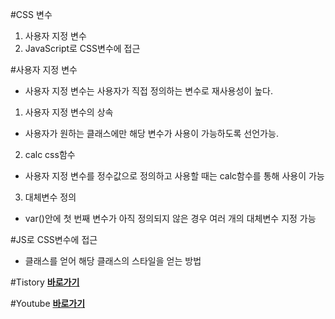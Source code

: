 #CSS 변수
1. 사용자 지정 변수<br>
2. JavaScript로 CSS변수에 접근<br>


#사용자 지정 변수<br>
- 사용자 지정 변수는 사용자가 직접 정의하는 변수로 재사용성이 높다.<br>

1) 사용자 지정 변수의 상속<br>
- 사용자가 원하는 클래스에만 해당 변수가 사용이 가능하도록 선언가능.<br>

2) calc css함수<br>
- 사용자 지정 변수를 정수값으로 정의하고 사용할 때는 calc함수를 통해 사용이 가능<br>

3) 대체변수 정의<br>
- var()안에 첫 번째 변수가 아직 정의되지 않은 경우 여러 개의 대체변수 지정 가능<br>

#JS로 CSS변수에 접근<br>
- 클래스를 얻어 해당 클래스의 스타일을 얻는 방법<br>

#Tistory
<a href = "https://lch7215.tistory.com/139"><strong>바로가기</strong></a>

#Youtube
<a href = "https://www.youtube.com/watch?v=sQUB039MG0I"><strong>바로가기</strong></a>

